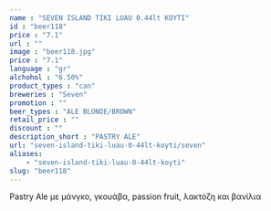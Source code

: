 ```yaml
---
name : "SEVEN ISLAND TIKI LUAU 0.44lt ΚΟΥΤΙ"
id : "beer118"
price : "7.1"
url : ""
image : "beer118.jpg"
price : "7.1"
language : "gr"
alchohol : "6.50%"
product_types : "can"
breweries : "Seven"
promotion : ""
beer_types : "ALE BLONDE/BROWN"
retail_price : ""
discount : ""
description_short : "PASTRY ALE"
url: "seven-island-tiki-luau-0-44lt-koyti/seven"
aliases: 
    - "seven-island-tiki-luau-0-44lt-koyti"
slug: "beer118"
---
```


Pastry Ale με μάνγκο, γκουάβα, passion fruit, λακτόζη και βανίλια